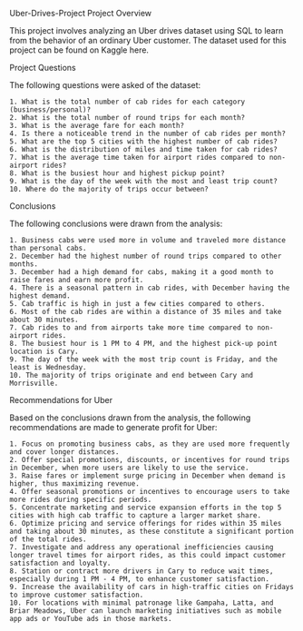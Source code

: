 Uber-Drives-Project
Project Overview

This project involves analyzing an Uber drives dataset using SQL to learn from the behavior of an ordinary Uber customer. The dataset used for this project can be found on Kaggle here.

Project Questions

The following questions were asked of the dataset:

    1. What is the total number of cab rides for each category (business/personal)?
    2. What is the total number of round trips for each month?
    3. What is the average fare for each month?
    4. Is there a noticeable trend in the number of cab rides per month?
    5. What are the top 5 cities with the highest number of cab rides?
    6. What is the distribution of miles and time taken for cab rides?
    7. What is the average time taken for airport rides compared to non-airport rides?
    8. What is the busiest hour and highest pickup point?
    9. What is the day of the week with the most and least trip count?
    10. Where do the majority of trips occur between?

Conclusions

The following conclusions were drawn from the analysis:

    1. Business cabs were used more in volume and traveled more distance than personal cabs.
    2. December had the highest number of round trips compared to other months.
    3. December had a high demand for cabs, making it a good month to raise fares and earn more profit.
    4. There is a seasonal pattern in cab rides, with December having the highest demand.
    5. Cab traffic is high in just a few cities compared to others.
    6. Most of the cab rides are within a distance of 35 miles and take about 30 minutes.
    7. Cab rides to and from airports take more time compared to non-airport rides.
    8. The busiest hour is 1 PM to 4 PM, and the highest pick-up point location is Cary.
    9. The day of the week with the most trip count is Friday, and the least is Wednesday.
    10. The majority of trips originate and end between Cary and Morrisville.

Recommendations for Uber

Based on the conclusions drawn from the analysis, the following recommendations are made to generate profit for Uber:

    1. Focus on promoting business cabs, as they are used more frequently and cover longer distances.
    2. Offer special promotions, discounts, or incentives for round trips in December, when more users are likely to use the service.
    3. Raise fares or implement surge pricing in December when demand is higher, thus maximizing revenue.
    4. Offer seasonal promotions or incentives to encourage users to take more rides during specific periods.
    5. Concentrate marketing and service expansion efforts in the top 5 cities with high cab traffic to capture a larger market share.
    6. Optimize pricing and service offerings for rides within 35 miles and taking about 30 minutes, as these constitute a significant portion of the total rides.
    7. Investigate and address any operational inefficiencies causing longer travel times for airport rides, as this could impact customer satisfaction and loyalty.
    8. Station or contract more drivers in Cary to reduce wait times, especially during 1 PM - 4 PM, to enhance customer satisfaction.
    9. Increase the availability of cars in high-traffic cities on Fridays to improve customer satisfaction.
    10. For locations with minimal patronage like Gampaha, Latta, and Briar Meadows, Uber can launch marketing initiatives such as mobile app ads or YouTube ads in those markets.
